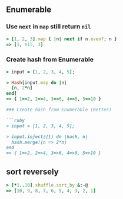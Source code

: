 ## Enumerable

### Use `next` in `map` still return `nil`

```ruby
> [1, 2, 3].map { |n| next if n.even?; n }
=> [1, nil, 3]
```

### Create hash from Enumerable

```ruby
> input = [1, 2, 3, 4, 5];

> Hash[input.map do |n|
  [n, 2*n]
end]
=> { 1=>2, 2=>4, 3=>6, 4=>8, 5=>10 }

### Create hash from Enumerable (Better)

```ruby
> input = [1, 2, 3, 4, 5];

> input.inject({}) do |hash, n|
  hash.merge!(n => 2*n)
end
=> { 1=>2, 2=>4, 3=>6, 4=>8, 5=>10 }
```

## sort reversely

```ruby
> [*1..10].shuffle.sort_by &:-@
=> [10, 9, 8, 7, 6, 5, 4, 3, 2, 1]
```
